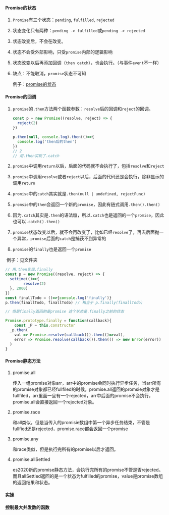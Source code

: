 #### Promise的状态

1. `Promise`有三个状态：`pending`, `fulfilled`, `rejected`

2. 状态变化只有两种：`pending -> fulfilled`或`pending -> rejected` 

3. 状态改变后，不会在改变。

4. 状态不会受外部影响，只受`promise`内部的逻辑影响

5. 状态改变以后再添加回调（`then catch`），也会执行。（与事件`event`不一样）

6. 缺点：不能取消，`promise`状态不可知

   

   例子：[promise的状态](./promise的状态.ts)



#### Promise的回调

1. `promise`的`.then`方法两个函数参数：`resolve`后的回调和`reject`的回调。

   ```javascript
   const p = new Promise((resolve, reject) => {
     reject(2)
   })
   
   p.then(null, console.log).then(()=>{
     console.log('then后的then')
   })
   // 2
   // 用.then实现了.catch
   ```

   

2. `promise`中调用`return`以后，后面的代码就不会执行了，包括`resolve`和`reject`

3. `promise`中调用`resolve`或者`reject`以后，后面的代码还是会执行，除非显示的调用`return`

4. `promise`中的`catch`其实就是`.then(null | undefined, rejectFunc)`

5. `promsie`中的`then`会返回一个新的`promise`，因此有链式调用`.then().then()`

6. 因为`.catch`其实是`.then`的语法糖，所以`.catch`也是返回的一个`promise`，因此也可以`.catch().then()`

7. `promise`状态改变以后，就不会再改变了，比如已经`resolve`了，再去后面抛一个异常，`promise`后面的`catch`是捕获不到异常的

8. `promise`的`finally`也是返回一个`promise`



​		例子：见文件夹

```javascript
// 用.then实现.finally
const p = new Promise((resolve, reject) => {
  settime(()=>{
		resolve(2)
  }, 2000)
})
const finallTodo = ()=>{console.log('finally')}
p.then(finallTodo, finallTodo) // 相当于 p.finally(finallTodo)

// 但是finally返回的是promise 这个状态是.finally之前的状态

Promise.prototype.finally = function(callback){
	const _P = this.constructor
  _p.then(
    val => Promise.resolve(callback()).then(()=>val), 
    error => Promise.resolve(callback()).then(() => new Error(error))
  )
}
```



#### Promise静态方法

1. promise.all 

   传入一组promise对象arr，arr中的promise会同时执行异步任务，当arr所有的promise对象都已经fullfiled的时候，promise.all返回的promsie对象才是fullfiled，arr里面一旦有一个rejected，arr中后面的promise不会执行，promise.all会直接返回一个rejected对象。

2. promise.race

   和all类似，但是当传入的promisie数组中第一个异步任务结束，不管是fullfied还是rejected，promise.race都会返回一个promise

3. promise.any

   和race类似，但是执行完所有的promise以后才返回。

4. promise.allSettled 

   es2020新的promise静态方法，会执行完所有的promise不管是否rejected。而且allSettled返回的是一个状态为fulfilled的promise，value是promise数组的返回结果和状态。



#### 实操

#### 控制最大并发数的函数


